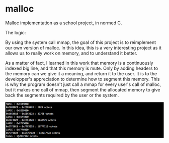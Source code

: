 # malloc
Malloc implementation as a school project, in normed C.

The logic:

By using the system call mmap, the goal of this project is to reimplement our own version of malloc.
In this idea, this is a very interesting project as it allows us to really work on memory, and to understand it better.

As a matter of fact, I learned in this work that memory is a continuously indexed big line, and that this memory is mute. Only by adding headers to the memory can we give it a meaning, and return it to the user. It is to the developper's appreciation to determine how to segment this memory. This is why the program doesn't just call a mmap for every user's call of malloc, but it makes one call of mmap, then segment the allocated memory to give back the segments required by the user or the system.

![Alt text](./cover/ft_malloc_screenshot.png "Malloc show alloc memory screenshot")
